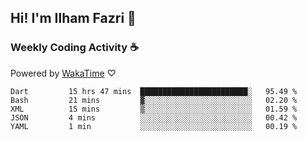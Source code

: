 ## Hi! I'm Ilham Fazri 👋

### Weekly Coding Activity ☕
Powered by [WakaTime](https://wakatime.com/) ♡
<!--START_SECTION:waka-->

```text
Dart         15 hrs 47 mins  ████████████████████████░   95.49 %
Bash         21 mins         ▓░░░░░░░░░░░░░░░░░░░░░░░░   02.20 %
XML          15 mins         ▒░░░░░░░░░░░░░░░░░░░░░░░░   01.59 %
JSON         4 mins          ░░░░░░░░░░░░░░░░░░░░░░░░░   00.42 %
YAML         1 min           ░░░░░░░░░░░░░░░░░░░░░░░░░   00.19 %
```

<!--END_SECTION:waka-->
